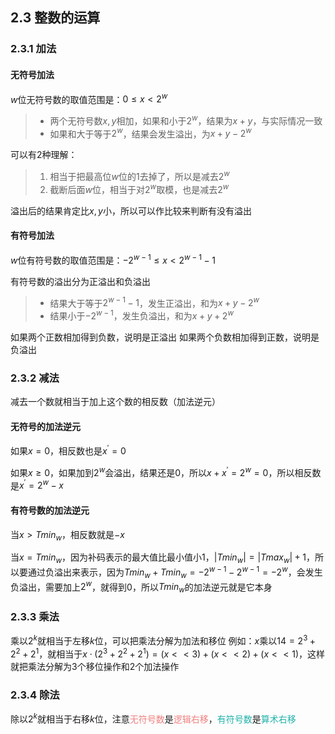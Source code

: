## 2.3 整数的运算

### 2.3.1 加法

#### 无符号加法

$w$位无符号数的取值范围是：$0 \leq x < 2^w$
>+ 两个无符号数$x,y$相加，如果和小于$2^w$，结果为$x+y$，与实际情况一致
>+ 如果和大于等于$2^w$，结果会发生溢出，为$x+y-2^w$

可以有2种理解：
>1. 相当于把最高位$w$位的1去掉了，所以是减去$2^w$
>2. 截断后面$w$位，相当于对$2^w$取模，也是减去$2^w$

溢出后的结果肯定比$x,y$小，所以可以作比较来判断有没有溢出

#### 有符号加法

$w$位有符号数的取值范围是：$-2^{w-1} \leq x < 2^{w-1}-1$

有符号数的溢出分为正溢出和负溢出

>+ 结果大于等于$2^{w-1}-1$，发生正溢出，和为$x+y-2^{w}$
>+ 结果小于$-2^{w-1}$，发生负溢出，和为$x+y+2^{w}$

如果两个正数相加得到负数，说明是正溢出
如果两个负数相加得到正数，说明是负溢出

### 2.3.2 减法

减去一个数就相当于加上这个数的相反数（加法逆元）

#### 无符号的加法逆元

如果$x=0$，相反数也是$x^{\prime}=0$

如果$x \geq 0$，如果加到$2^w$会溢出，结果还是0，所以$x+x^{\prime}=2^w=0$，所以相反数是$x^{\prime} = 2^w-x$

#### 有符号数的加法逆元

当$x>Tmin_w$，相反数就是$-x$

当$x=Tmin_w$，因为补码表示的最大值比最小值小1，$|Tmin_w| = |Tmax_w| + 1$，所以要通过负溢出来表示，因为$Tmin_w + Tmin_w = -2^{w-1}-2^{w-1}=-2^w$，会发生负溢出，需要加上$2^w$，就得到0，所以$Tmin_w$的加法逆元就是它本身

### 2.3.3 乘法

乘以$2^k$就相当于左移$k$位，可以把乘法分解为加法和移位
例如：$x$乘以$14=2^3+2^2+2^1$，就相当于$x \cdot (2^3+2^2+2^1) = (x<<3) + (x<<2) + (x<<1)$，这样就把乘法分解为3个移位操作和2个加法操作

### 2.3.4 除法

除以$2^k$就相当于右移$k$位，注意<font color=LightCoral>无符号数</font>是<font color=LightCoral>逻辑右移</font>，<font color=LightSeaGreen>有符号数</font>是<font color=LightSeaGreen>算术右移</font>

